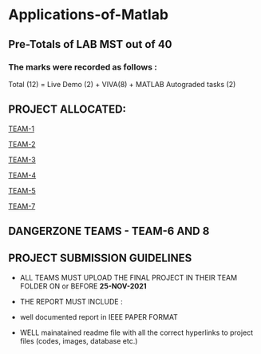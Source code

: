 # Applications-of-Matlab

## Pre-Totals of LAB MST out of 40

### The marks were recorded as follows :

Total (12) = Live Demo (2) + VIVA(8) + MATLAB Autograded tasks (2)



## PROJECT ALLOCATED:

[TEAM-1](https://github.com/orgs/Mechatronics-Engineering-CU/teams/odd2021_project_applications_of_matlab_team-1)

[TEAM-2](https://github.com/orgs/Mechatronics-Engineering-CU/teams/odd2021_project_applications_of_matlab_team-2)

[TEAM-3](https://github.com/orgs/Mechatronics-Engineering-CU/teams/odd2021_project_applications_of_matlab_team-3)

[TEAM-4](https://github.com/orgs/Mechatronics-Engineering-CU/teams/odd2021_project_applications_of_matlab_team-4)

[TEAM-5](https://github.com/orgs/Mechatronics-Engineering-CU/teams/odd2021_project_applications_of_matlab_team-5)

[TEAM-7](https://github.com/orgs/Mechatronics-Engineering-CU/teams/odd2021_project_applications_of_matlab_team-7)

## DANGERZONE TEAMS - TEAM-6 AND 8

## PROJECT SUBMISSION GUIDELINES

- ALL TEAMS MUST UPLOAD THE FINAL PROJECT IN THEIR TEAM FOLDER ON or BEFORE **25-NOV-2021** 

- THE REPORT MUST INCLUDE : 
- well documented report in IEEE PAPER FORMAT
- WELL mainatained readme file with all the correct hyperlinks to project files (codes, images, database etc.)
